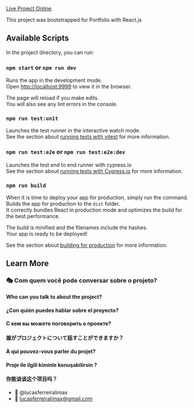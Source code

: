 [Live Project Online](https://lucas-frontend.web.app/).

This project was bootstrapped for Portfolio with React.js

## Available Scripts

In the project directory, you can run:

### `npm start` or `npm run dev`

Runs the app in the development mode.<br />
Open [http://localhost:9999](http://localhost:9999) to view it in the browser.

The page will reload if you make edits.<br />
You will also see any lint errors in the console.

### `npm run test:unit`

Launches the test runner in the interactive watch mode.<br />
See the section about [running tests with vitest](https://vitest.dev) for more information.

### `npm run test:e2e` or `npm run test:e2e:dev`

Launches the test end to end runner with cypress.io<br />
See the section about [running tests with Cypress.io](https://www.cypress.io) for more information.

### `npm run build`

When it is time to deploy your app for production, simply run the command. 
Builds the app for production to the `dist` folder.<br />
It correctly bundles React in production mode and optimizes the build for the best performance.

The build is minified and the filenames include the hashes.<br />
Your app is ready to be deployed!

See the section about [building for production](https://vitejs.dev/guide/build.html) for more information.

## Learn More
### :performing_arts: Com quem você pode conversar sobre o projeto?
#### Who can you talk to about the project?
#### ¿Con quién puedes hablar sobre el proyecto?
#### С кем вы можете поговорить о проекте?
#### 誰がプロジェクトについて話すことができますか？
#### À qui pouvez-vous parler du projet?
#### Proje ile ilgili kiminle konuşabilirsin ?
#### 你能谈谈这个项目吗？

* :ghost: @lucasferreiralimax
* :email: lucasferreiralimax@gmail.com
